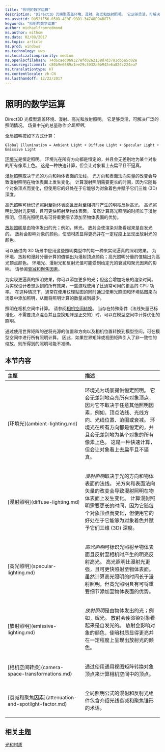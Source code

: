 ```yaml
---
title: "照明的数学运算"
description: "Direct3D 光模型涵盖环境、漫射、高光和放射照明。 它足够灵活，可解决广泛的照明情况。 场景中光的总量称作全局照明。"
ms.assetid: D0521F56-050D-4EDF-9BD1-34748E94B873
keywords: "照明的数学运算"
author: michaelfromredmond
ms.author: mithom
ms.date: 02/08/2017
ms.topic: article
ms.prod: windows
ms.technology: uwp
ms.localizationpriority: medium
ms.openlocfilehash: 74d6caed069327efd0262158d7d3781cb5a5c02e
ms.sourcegitcommit: c80b9e6589a1ee29c5032a0b942e6a024c224ea7
ms.translationtype: HT
ms.contentlocale: zh-CN
ms.lasthandoff: 12/22/2017
---
```

# <a name="mathematics-of-lighting"></a>照明的数学运算


Direct3D 光模型涵盖环境、漫射、高光和放射照明。 它足够灵活，可解决广泛的照明情况。 场景中光的总量称作*全局照明*。

全局照明按如下方式计算：

```
Global Illumination = Ambient Light + Diffuse Light + Specular Light + Emissive Light 
```

[环境光](ambient-lighting.md)是恒定照明。 环境光在所有方向都是恒定的，并且会无差别地为某个对象的所有像素上色。 这是一种快速计算，但会让对象看上去扁平且不逼真。

[漫射照明](diffuse-lighting.md)取决于光的方向和物体表面的法线。 光方向和表面法向矢量的改变会导致漫射照明在物体表面上发生变化。 计算漫射照明需要更长的时间，因为它随每个对象顶点而变化，但使用它的好处在于它能够为对象着色并赋予它们三维 (3D) 深度。

[高光照明](specular-lighting.md)可标识光照射至物体表面且反射至相机时产生的明亮反射高光。 高光照明比漫射光更强，且可更快照射至物体表面。 虽然计算高光照明的时间长于漫射照明，但高光照明具有可将重要细节添加至物体表面的优势。

[放射照明](emissive-lighting.md)是由物体发出的光；例如，辉光。 放射会使渲染对象看起来是自发光的。 放射会影响对象的颜色，使暗材质显得更亮并在一定程度上呈现出放射光的颜色。

可以通过向 3D 场景中应用这些照明类型中的每一种来实现逼真的照明效果。 为环境、放射和漫射分量计算的值输出为漫射顶点颜色；高光照明分量的值输出为高光顶点颜色。 环境光、漫射光和反射光值可能受到给定光的衰减和聚光因素的影响。 请参阅[衰减和聚焦因素](attenuation-and-spotlight-factor.md)。

为实现更逼真的照明效果，你可以添加更多的光；但这会增加场景的渲染时间。 为实现设计者想达到的所有效果，一些游戏使用了比通常可用的更高的 CPU 功率。 在这种情况下，通常在使用纹理贴图的同时通过使用光照图和环境贴图来向场景中添加照明，从而将照明计算的数量减到最少。

照明在相机空间中计算。 请参阅[相机空间转换](camera-space-transformations.md)。 当存在特殊条件（法线矢量已标准化、不需要顶点混合并且变换矩阵是正交的）时，可以在模型空间中计算优化的照明。

通过使用世界矩阵的逆将光源的位置和方向以及相机位置转换到模型空间，可在模型空间中进行所有照明计算。 因此，如果世界矩阵或视图矩阵引入了非一致性的缩放，则所得到的照明可能不准确。

## <a name="span-idin-this-sectionspanin-this-section"></a><span id="in-this-section"></span>本节内容


<table>
<colgroup>
<col width="50%" />
<col width="50%" />
</colgroup>
<thead>
<tr class="header">
<th align="left">主题</th>
<th align="left">描述</th>
</tr>
</thead>
<tbody>
<tr class="odd">
<td align="left"><p>[环境光](ambient-lighting.md)</p></td>
<td align="left"><p>环境光为场景提供恒定照明。 它会无差别地点亮所有对象顶点，因为它不取决于任意其他照明因素，例如，顶点法线、光线方向、光线位置、范围或衰减。 环境光在所有方向都是恒定的，并且会无差别地为某个对象的所有像素上色。 这是一种快速计算，但会让对象看上去扁平且不逼真。</p></td>
</tr>
<tr class="even">
<td align="left"><p>[漫射照明](diffuse-lighting.md)</p></td>
<td align="left"><p><em>漫射照明</em>取决于光的方向和物体表面的法线。 光方向和表面法向矢量的改变会导致漫射照明在物体表面上发生变化。 计算漫射照明需要更长的时间，因为它随每个对象顶点而变化，但使用它的好处在于它能够为对象着色并赋予它们三维 (3D) 深度。</p></td>
</tr>
<tr class="odd">
<td align="left"><p>[高光照明](specular-lighting.md)</p></td>
<td align="left"><p><em>高光照明</em>可标识光照射至物体表面且反射至相机时产生的明亮反射高光。 高光照明比漫射光更强，且可更快照射至物体表面。 虽然计算高光照明的时间长于漫射照明，但高光照明具有可将重要细节添加至物体表面的优势。</p></td>
</tr>
<tr class="even">
<td align="left"><p>[放射照明](emissive-lighting.md)</p></td>
<td align="left"><p><em>放射照明</em>是由物体发出的光；例如，辉光。 放射会使渲染对象看起来是自发光的。 放射会影响对象的颜色，使暗材质显得更亮并在一定程度上呈现出放射光的颜色。</p></td>
</tr>
<tr class="odd">
<td align="left"><p>[相机空间转换](camera-space-transformations.md)</p></td>
<td align="left"><p>通过使用通用视图矩阵转换对象顶点来计算相机空间中的顶点。</p></td>
</tr>
<tr class="even">
<td align="left"><p>[衰减和聚焦因素](attenuation-and-spotlight-factor.md)</p></td>
<td align="left"><p>全局照明公式的漫射和反射光组件包含介绍光线衰减和聚焦锥形的术语。</p></td>
</tr>
</tbody>
</table>

 

## <a name="span-idrelated-topicsspanrelated-topics"></a><span id="related-topics"></span>相关主题


[光和材质](lights-and-materials.md)

 

 




